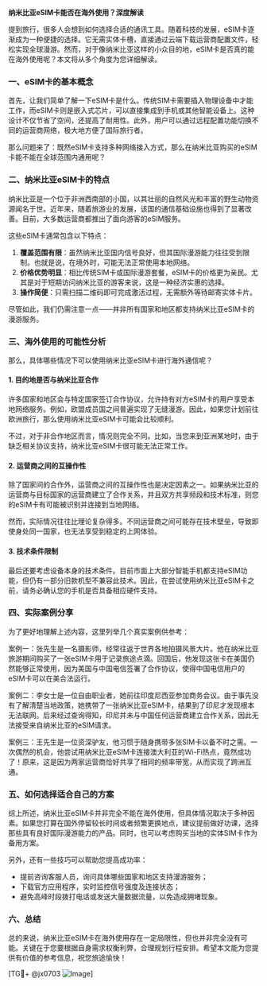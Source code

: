 **纳米比亚eSIM卡能否在海外使用？深度解读**

提到旅行，很多人会想到如何选择合适的通讯工具。随着科技的发展，eSIM卡逐渐成为一种便捷的选择。它无需实体卡槽，直接通过云端下载运营商配置文件，轻松实现全球漫游。然而，对于像纳米比亚这样的小众目的地，eSIM卡是否真的能在海外使用呢？本文将从多个角度为您详细解读。

### 一、eSIM卡的基本概念

首先，让我们简单了解一下eSIM卡是什么。传统SIM卡需要插入物理设备中才能工作，而eSIM卡则是嵌入式芯片，可以直接集成到手机或其他智能设备上。这种设计不仅节省了空间，还提高了耐用性。此外，用户可以通过远程配置功能切换不同的运营商网络，极大地方便了国际旅行者。

那么问题来了：既然eSIM卡支持多种网络接入方式，那么在纳米比亚购买的eSIM卡能不能在全球范围内通用呢？

### 二、纳米比亚eSIM卡的特点

纳米比亚是一个位于非洲西南部的小国，以其壮丽的自然风光和丰富的野生动物资源闻名于世。近年来，随着旅游业的发展，该国的通信基础设施也得到了显著改善。目前，大多数运营商都推出了面向游客的eSIM服务。

这些eSIM卡通常包含以下特点：
1. **覆盖范围有限**：虽然纳米比亚国内信号良好，但其国际漫游能力往往受到限制。也就是说，在境外时，可能无法正常使用本地网络。
2. **价格优势明显**：相比传统SIM卡或国际漫游套餐，eSIM卡的价格更为亲民。尤其是对于短期访问纳米比亚的游客来说，这是一种经济实惠的选择。
3. **操作简便**：只需扫描二维码即可完成激活过程，无需额外等待邮寄实体卡片。

尽管如此，我们仍需注意一点——并非所有国家和地区都支持纳米比亚eSIM卡的漫游服务。

### 三、海外使用的可能性分析

那么，具体哪些情况下可以使用纳米比亚eSIM卡进行海外通信呢？

#### 1. 目的地是否与纳米比亚合作
许多国家和地区会与特定国家签订合作协议，允许持有对方eSIM卡的用户享受本地网络服务。例如，欧盟成员国之间普遍实现了无缝漫游。因此，如果您计划前往欧洲旅行，那么使用纳米比亚eSIM卡可能会比较顺利。

不过，对于非合作地区而言，情况则完全不同。比如，当您来到亚洲某地时，由于缺乏相关协议支持，纳米比亚eSIM卡很可能无法正常工作。

#### 2. 运营商之间的互操作性
除了国家间的合作外，运营商之间的互操作性也是决定因素之一。如果纳米比亚的运营商与目标国家的运营商建立了合作关系，并且双方共享频段和技术标准，则您的eSIM卡有可能被识别并连接到当地网络。

然而，实际情况往往比理论复杂得多。不同运营商之间可能存在技术壁垒，导致即使身处同一国家，也无法享受到稳定的上网体验。

#### 3. 技术条件限制
最后还要考虑设备本身的技术条件。目前市面上大部分智能手机都支持eSIM功能，但仍有一部分旧款机型不兼容此技术。因此，在尝试使用纳米比亚eSIM卡之前，请务必确认您的手机是否具备相应硬件支持。

### 四、实际案例分享

为了更好地理解上述内容，这里列举几个真实案例供参考：

案例一：张先生是一名摄影师，经常往返于世界各地拍摄风景大片。他在纳米比亚旅游期间购买了一张eSIM卡用于记录旅途点滴。回国后，他发现这张卡在美国仍然能够正常使用，因为美国与中国电信签署了合作协议，使得中国电信用户的eSIM卡可以在美合法运行。

案例二：李女士是一位自由职业者，她前往印度尼西亚参加商务会议。由于事先没有了解清楚当地政策，她携带了一张纳米比亚eSIM卡，结果到了印尼才发现根本无法联网。后来经过查询得知，印尼并未与中国任何运营商建立合作关系，因此无法接受来自纳米比亚的eSIM请求。

案例三：王先生是一位资深驴友，他习惯于随身携带多张SIM卡以备不时之需。一次偶然的机会，他尝试用纳米比亚eSIM卡连接澳大利亚的Wi-Fi热点，竟然成功了！原来，这是因为两家运营商恰好共享了相同的频率带宽，从而实现了跨洲互通。

### 五、如何选择适合自己的方案

综上所述，纳米比亚eSIM卡并非完全不能在海外使用，但具体情况取决于多种因素。如果您打算在国外停留较长时间或者频繁更换地点，建议提前做好功课，选择那些具有良好国际漫游能力的产品。同时，也可以考虑购买当地的实体SIM卡作为备用方案。

另外，还有一些技巧可以帮助您提高成功率：
- 提前咨询客服人员，询问具体哪些国家和地区支持漫游服务；
- 下载官方应用程序，实时监控信号强度及连接状态；
- 避免高峰时段拨打电话或发送大量数据流量，以免造成拥堵现象。

### 六、总结

总的来说，纳米比亚eSIM卡在海外使用存在一定局限性，但也并非完全没有可能。关键在于您要根据自身需求权衡利弊，合理规划行程安排。希望本文能为您提供有价值的参考信息，祝您旅途愉快！

[TG💪+ @jx0703 ![Image](https://github.com/user-attachments/assets/dbca1d08-cadb-493c-b0ec-ad6f7a83f270)]